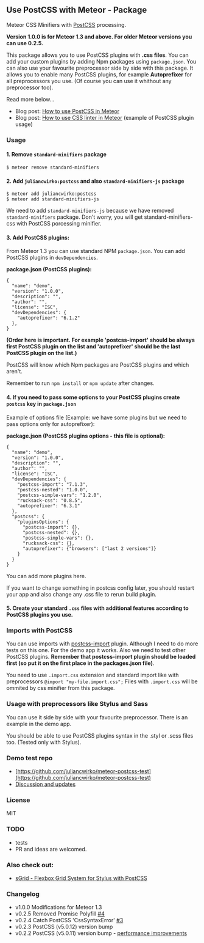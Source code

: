 ## Use PostCSS with Meteor - Package

Meteor CSS Minifiers with [PostCSS](https://github.com/postcss/postcss) processing.

**Version 1.0.0 is for Meteor 1.3 and above. For older Meteor versions you can use 0.2.5.**

This package allows you to use PostCSS plugins with **.css files**. You can add your custom plugins by adding Npm packages using `package.json`. You can also use your favourite preprocessor side by side with this package. It allows you to enable many PostCSS plugins, for example **Autoprefixer** for all preprocessors you use. (Of course you can use it whithout any preprocessor too).

Read more below...

- Blog post: [How to use PostCSS in Meteor](http://julian.io/how-to-use-postcss-in-meteor/)
- Blog post: [How to use CSS linter in Meteor](https://medium.com/@juliancwirko/how-to-use-css-linter-in-meteor-c60b2f24f969) (example of PostCSS plugin usage)

### Usage

#### 1. Remove `standard-minifiers` package

```
$ meteor remove standard-minifiers
```

#### 2. Add `juliancwirko:postcss` and also `standard-minifiers-js` package

```
$ meteor add juliancwirko:postcss
$ meteor add standard-minifiers-js
```
We need to add `standard-minifiers-js` because we have removed `standard-minifiers` package.
Don't worry, you will get standard-minifiers-css with PostCSS porcessing minifier.

#### 3. Add PostCSS plugins:

From Meteor 1.3 you can use standard NPM `package.json`. You can add PostCSS plugins in `devDependencies`.

**package.json (PostCSS plugins):**
```
{
  "name": "demo",
  "version": "1.0.0",
  "description": "",
  "author": "",
  "license": "ISC",
  "devDependencies": {
    "autoprefixer": "6.1.2"
  },
}
```

**(Order here is important. For example 'postcss-import' should be always first PostCSS plugin on the list and 'autoprefixer' should be the last PostCSS plugin on the list.)**

PostCSS will know which Npm packages are PostCSS plugins and which aren't.

Remember to run `npm install` or `npm update` after changes.

#### 4. If you need to pass some options to your PostCSS plugins create `postcss` key in `package.json`

Example of options file (Example: we have some plugins but we need to pass options only for autoprefixer):

**package.json (PostCSS plugins options - this file is optional):**
```
{
  "name": "demo",
  "version": "1.0.0",
  "description": "",
  "author": "",
  "license": "ISC",
  "devDependencies": {
    "postcss-import": "7.1.3",
    "postcss-nested": "1.0.0",
    "postcss-simple-vars": "1.2.0",
    "rucksack-css": "0.8.5",
    "autoprefixer": "6.3.1"
  },
  "postcss": {
    "pluginsOptions": {
      "postcss-import": {},
      "postcss-nested": {},
      "postcss-simple-vars": {},
      "rucksack-css": {},
      "autoprefixer": {"browsers": ["last 2 versions"]}
    }
  }
}
```

You can add more plugins here.

If you want to change something in postcss config later, you should restart your app and also change any .css file to rerun build plugin.

#### 5. Create your standard `.css` files with additional features according to PostCSS plugins you use.

### Imports with PostCSS

You can use imports with [postcss-import](https://github.com/postcss/postcss-import) plugin. Although I need to do more tests on this one. For the demo app it works. Also we need to test other PostCSS plugins. **Remember that postcss-import plugin should be loaded first (so put it on the first place in the packages.json file)**.

You need to use `.import.css` extension and standard import like with preprocessors `@import "my-file.import.css";` Files with `.import.css` will be ommited by css minifier from this package.

### Usage with preprocessors like Stylus and Sass

You can use it side by side with your favourite preprocessor. There is an example in the demo app.

You should be able to use PostCSS plugins syntax in the .styl or .scss files too. (Tested only with Stylus).

### Demo test repo

- [https://github.com/juliancwirko/meteor-postcss-test](https://github.com/juliancwirko/meteor-postcss-test)
- [Discussion and updates](https://forums.meteor.com/t/postcss-package-and-meteor-build-plugin-questions/12454?u=juliancwirko)

### License

MIT

### TODO

- tests
- PR and ideas are welcomed.

### Also check out:

- [sGrid - Flexbox Grid System for Stylus with PostCSS](https://atmospherejs.com/juliancwirko/s-grid)

### Changelog

- v1.0.0 Modifications for Meteor 1.3
- v0.2.5 Removed Promise Polyfill [#4](https://github.com/juliancwirko/meteor-postcss/pull/4)
- v0.2.4 Catch PostCSS 'CssSyntaxError' [#3](https://github.com/juliancwirko/meteor-postcss/issues/3)
- v0.2.3 PostCSS (v5.0.12) version bump
- v0.2.2 PostCSS (v5.0.11) version bump - [performance improvements](https://evilmartians.com/chronicles/postcss-1_5x-faster)
